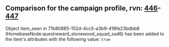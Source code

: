 ## Comparison for the campaign profile, rvn: [446](https://github.com/PRO100KatYT/FortniteProfileRevisions/tree/main/profiles/campaign/446%20campaign.json)-[447](https://github.com/PRO100KatYT/FortniteProfileRevisions/tree/main/profiles/campaign/447%20campaign.json)

Object item_seen in 71b80885-152d-4cc5-a3b9-418fe23bdbb8 (HomebaseNode:questreward_stonewood_squad_ssd6) has been added to the item's attributes with the following value: `true`
<br><br>
